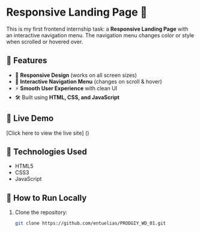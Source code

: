 # Responsive Landing Page 🚀

This is my first frontend internship task: a **Responsive Landing Page** with an interactive navigation menu. The navigation menu changes color or style when scrolled or hovered over.

## 🌟 Features
- 📱 **Responsive Design** (works on all screen sizes)
- 🎨 **Interactive Navigation Menu** (changes on scroll & hover)
- ⚡ **Smooth User Experience** with clean UI
- 🛠️ Built using **HTML, CSS, and JavaScript**


## 🔗 Live Demo  
[Click here to view the live site] ()

## 🚀 Technologies Used
- HTML5  
- CSS3  
- JavaScript  

## 📂 How to Run Locally
1. Clone the repository:
   ```sh
   git clone https://github.com/entuelias/PRODGIY_WD_01.git

